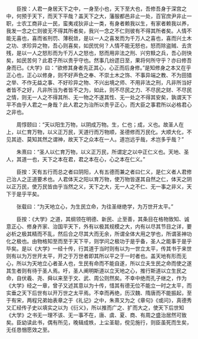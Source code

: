 <!-- { "loadSidebar": true } -->
　　臣按：人君一身居天下之中，一身至小也，天下至大也，吾修吾身于深宫之中，何预于天下，而天下平哉？盖天下之大，藩服都邑非止一处，百官庶尹非止一职，士农工商非止一民，蛮夷戎狄非止一类，有身者赖我以生，有家者赖我以养，我发一念之仁则彼无不得其所者矣，我兴一念之不仁则彼有不得其所者矣。人情不能无喜也，喜而省刑罚、薄税敛，是以一人之喜发而为千万人之喜也，喜而兴土木之功、求珍异之物，吾心则喜矣，如民忧何？人情不能无怒也，怒而除盗贼、去贪残，是以一人之怒形而为千万人之怒也，怒而用非法之刑、兴穷黩之兵，吾心则快矣，如民苦何？此君子所以贵乎守也。然事几纷遝日至，果将何所守乎？亦曰修吾身而已。《大学》曰：“欲修其身者先正其心，心正而后身修。”是知修身之本又在乎正心也，正心以修身，则不好声色之奉、不崇土木之饰、不事异端之教、不为田猎之举、不作无益之事、不好珍异之物、不兴出境之师、不用非法之刑，凡非所当好者皆不之好，凡非所当为者皆不之为，如此，则不尽民之力、不尽民之财、不尽民之情，则无一人之不得其所、无一物之不遂其性、无一处之不得其安矣，孰谓天下平不由乎人君之一身哉？此人君之为治所以贵乎正心，而大臣之事君所以必格君心之非也。

　　周惇颐曰：“天以阳生万物，以阴成万物。生，仁也；成，义也。故圣人在上，以仁育万物，以义正万民，天道行而万物顺，圣德修而万民化。大顺大化，不见其迹、莫知其然之谓神，故天下之众本在一人。道岂远乎哉，术岂多乎哉？”

　　朱熹曰：“圣人以仁育万物，以义正万民，所谓定之以中正仁义也。天地、圣人，其道一也，天下之本在君，君之本在心，心之本在仁义。”

　　臣按：天有五行而总之者曰阴阳，人有五德而兼之者曰仁义，是仁义者人君修己治人之正道要术也。人君体天之阳以育万物，使万物皆遂其自然之仁，体天之阴以正万民，使万民皆由乎当然之义，天下之大，无一人之不仁、无一事之非义，天下于是乎平矣。

　　张载曰：“为天地立心，为生民立命，为往圣继绝学，为万世开太平。”

　　臣按：《大学》之道，其纲领在明德、新民、止至善，其条目在格物致知、诚意正心、修身齐家、治国平天下，外有以极其规模之大，内有以尽其节目之详，要必析之极其精而不乱，然后合之尽其大而无余，所谓全体大用之学也，所谓圣神功化之极也。由物格知至而至于天下平，则学问之极功于是乎备，圣人之能事于是乎毕矣。是以《大学》一经十传，行其道于当时则有以为一世立太平，传其书于来世则有以为万世开太平，开之于万世者即其所以平之于一时者也。盖天地有形而无心，所以为天地立心者圣人也，生民有命而不能自遂，所以立夫生民之命而使之遂其生者则有待于圣人焉。吁，圣人阐明斯道以立天地之心，推行斯道以立生民之命，自伏羲、尧、舜以来至于文、武、周公则然矣。不幸中绝而孔子继之，作为《大学》经之一章，曾子又述其意以为十传，惜其有德无位不能立一时之太平，而实垂之天下后世有以开万世之太平焉。不幸而再绝，历汉魏、隋唐而不能振起，至于有宋，两程兄弟始表章之于《礼记》之中，朱熹又为之《章句》《或问》，真德秀又汇经传子史以填实之以为《衍义》，所以推而广之、扩而大之，使天下后世知《大学》之书无一理不该、无一事不在，唐、虞、夏、商、有周之盛治居然可致矣。臣幼读此书，偶有所见，晚辑成帙，上尘圣聪，傥见施行，则臣虽死而生矣，无任恳悃愿效之至。  
　 
